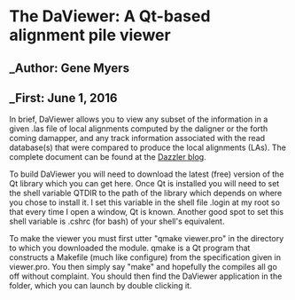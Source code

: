 
# The DaViewer: A Qt-based alignment pile viewer

## _Author:  Gene Myers
## _First:   June 1, 2016

In brief, DaViewer allows you to view any subset of the information in a given .las
file of local alignments computed by the daligner or the forth coming damapper, and any
track information associated with the read database(s) that were compared to produce
the local alignments (LAs).  The complete document can be found at the
[Dazzler blog](https://dazzlerblog.wordpress.com/command-guides/daviewer).

To build DaViewer you will need to download the latest (free) version of the Qt library
which you can get here.  Once Qt is installed you will need to set the shell variable
QTDIR to the path of the library which depends on where you chose to install it.  I set
this variable in the shell file .login at my root so that every time I open a window,
Qt is known.  Another good spot to set this shell variable is .cshrc (for bash) of your
shell's equivalent.

To make the viewer you must first utter "qmake viewer.pro" in the directory to which
you downloaded the module.  qmake is a Qt program that constructs a Makefile (much like
configure) from the specification given in viewer.pro.  You then simply say "make" and
hopefully the compiles all go off without complaint.  You should then find the DaViewer
application in the folder, which you can launch by double clicking it.
